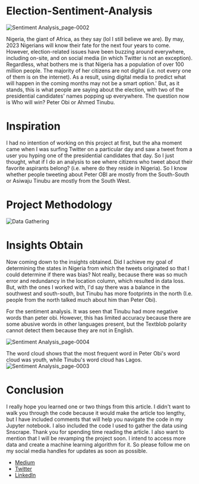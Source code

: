 # Election-Sentiment-Analysis

![Sentiment Analysis_page-0002](https://user-images.githubusercontent.com/73393430/188275765-3137480e-d531-4aef-94da-108fa8a0f3ea.jpg)

Nigeria, the giant of Africa, as they say (lol I still believe we are). By may, 2023 Nigerians will know their fate for the next four years to come. However, election-related issues have been buzzing around everywhere, including on-site, and on social media (in which Twitter is not an exception). Regardless, what bothers me is that Nigeria has a population of over 100 million people. The majority of her citizens are not digital (i.e. not every one of them is on the internet). As a result, using digital media to predict what will happen in the coming months may not be a smart option.'
But, as it stands, this is what people are saying about the election, with two of the presidential candidates' names popping up everywhere. The question now is Who will win? Peter Obi or Ahmed Tinubu.

# Inspiration
I had no intention of working on this project at first, but the aha moment came when I was surfing Twitter on a particular day and saw a tweet from a user you hyping one of the presidential candidates that day. So I just thought, what if I do an analysis to see where citizens who tweet about their favorite aspirants belong? (i.e. where do they reside in Nigeria). So I know whether people tweeting about Peter OBI are mostly from the South-South or Asiwaju Tinubu are mostly from the South West.

# Project Methodology
![Data Gathering](https://user-images.githubusercontent.com/73393430/188275752-3c9cc598-083a-4d07-8ba4-5cedb7a8a1ca.png)

# Insights Obtain

Now coming down to the insights obtained. Did I achieve my goal of determining the states in Nigeria from which the tweets originated so that I could determine if there was bias? Not really, because there was so much error and redundancy in the location column, which resulted in data loss. But, with the ones I worked with, I'd say there was a balance in the southwest and south-south, but Tinubu has more footprints in the north (I.e. people from the north talked much about him than Peter Obi).

For the sentiment analysis. It was seen that Tinubu had more negative words than peter obi.
However, this has limited accuracy because there are some abusive words in other languages present, but the Textblob polarity cannot detect them because they are not in English.

![Sentiment Analysis_page-0004](https://user-images.githubusercontent.com/73393430/188275939-55e0a50e-bb69-44ec-a846-45e8a4029ea9.jpg)

The word cloud shows that the most frequent word in Peter Obi's word cloud was youth, while Tinubu's word cloud has Lagos.
![Sentiment Analysis_page-0003](https://user-images.githubusercontent.com/73393430/188275936-e5a00116-27a0-46f4-9dfb-fe9bae669fa8.jpg)

# Conclusion
I really hope you learned one or two things from this article. I didn't want to walk you through the code because it would make the article too lengthy, but I have included comments that will help you navigate the code in my Jupyter notebook. I also included the code I used to gather the data using Snscrape. Thank you for spending time reading the article. I also want to mention that I will be revamping the project soon. I intend to access more data and create a machine learning algorithm for it. So please follow me on my social media handles for updates as soon as possible.

* [Medium](https://medium.com/@ibrahimogunbiyi/election-sentiment-analysis-5de602c04936)
* [Twitter](https://twitter.com/comejoinfolks)
* [LinkedIn](https://www.linkedin.com/in/ibrahimogunbiyi/)
